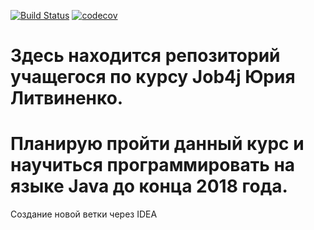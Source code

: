 [![Build Status](https://travis-ci.org/yuriy-litvinenko/job4j.svg?branch=master)](https://travis-ci.org/yuriy-litvinenko/job4j)
[![codecov](https://codecov.io/gh/yuriy-litvinenko/job4j/branch/master/graph/badge.svg)](https://codecov.io/gh/yuriy-litvinenko/job4j)



# Здесь находится репозиторий учащегося по курсу Job4j Юрия Литвиненко.
# Планирую пройти данный курс и научиться программировать на языке Java до конца 2018 года.

Создание новой ветки через IDEA
